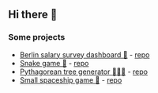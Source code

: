 ## Hi there 👋

### Some projects

- [Berlin salary survey dashboard 💸](https://berlin-salary-survey.iheredia.com) - [repo](https://github.com/iheredia/berlin-salary-survey)
- [Snake game 🐍](https://snakes.iheredia.com) - [repo](https://github.com/iheredia/snakes.iheredia.com)
- [Pythagorean tree generator 🌲🌳🌴](https://trees.iheredia.com) - [repo](https://github.com/iheredia/trees.iheredia.com)
- [Small spaceship game 🚀](https://eclipse-shooter.iheredia.com) - [repo](https://github.com/iheredia/eclipse-shooter.iheredia.com)
